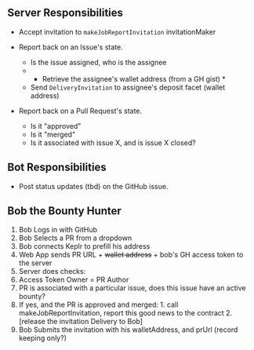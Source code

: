 ## Server Responsibilities

- Accept invitation to `makeJobReportInvitation` invitationMaker

- Report back on an Issue's state.
  - Is the issue assigned, who is the assignee
  - * Retrieve the assignee's wallet address (from a GH gist) *
  - Send `DeliveryInvitation` to assignee's deposit facet (wallet address)

- Report back on a Pull Request's state. 
  - Is it "approved"
  - Is it "merged"
  - Is it associated with issue X, and is issue X closed?

 
 ## Bot Responsibilities

 - Post status updates (tbd) on the GitHub issue.



## Bob the Bounty Hunter

1. Bob Logs in with GitHub
2. Bob Selects a PR from a dropdown
3. Bob connects Keplr to prefill his address
4. Web App sends PR URL + ~~wallet address~~ + bob's GH access token to the server
5. Server does checks:
  1. Access Token Owner = PR Author
  2. PR is associated with a particular issue, does this issue have an active bounty?
  3. If yes, and the PR is approved and merged:
    1. call makeJobReportInvitation, report this good news to the contract
    2. [release the invitation Delivery to Bob]
6. Bob Submits the invitation with his walletAddress, and prUrl (record keeping only?)
